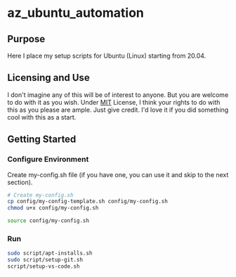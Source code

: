 # az_ubuntu_automation

## Purpose
Here I place my setup scripts for Ubuntu (Linux) starting from 20.04.

## Licensing and Use

I don't imagine any of this will be of interest to anyone. But you are welcome to do with it as you wish. Under [MIT][MIT_Info] License, I think your rights to do with this as you please are ample. Just give credit. I'd love it if you did something cool with this as a start.

[MIT_Info]: https://opensource.org/licenses/MIT

## Getting Started

### Configure Environment

Create my-config.sh file (if you have one, you can use it and skip to the next section).

```sh
# Create my-config.sh
cp config/my-config-template.sh config/my-config.sh
chmod u+x config/my-config.sh
```

```sh
source config/my-config.sh
```

### Run

```sh
sudo script/apt-installs.sh
sudo script/setup-git.sh
script/setup-vs-code.sh
```
